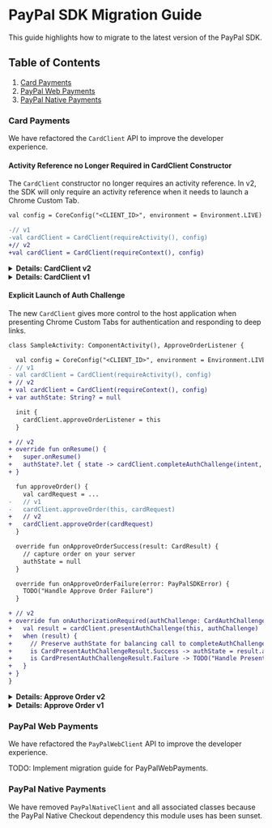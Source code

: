 # PayPal SDK Migration Guide

This guide highlights how to migrate to the latest version of the PayPal SDK.

## Table of Contents

1. [Card Payments](#card-payments)
1. [PayPal Web Payments](#paypal-web-payments)
1. [PayPal Native Payments](#paypal-web-payments)

### Card Payments

We have refactored the `CardClient` API to improve the developer experience.

#### Activity Reference no Longer Required in CardClient Constructor

The `CardClient` constructor no longer requires an activity reference. In v2, the SDK will only require an activity reference when it needs to launch a Chrome Custom Tab.

```diff
val config = CoreConfig("<CLIENT_ID>", environment = Environment.LIVE)

-// v1
-val cardClient = CardClient(requireActivity(), config)
+// v2
+val cardClient = CardClient(requireContext(), config)
```

<details>
<summary><b>Details: CardClient v2</b></summary>

The new `CardClient` constructor is less restrictive.

For example, it should now be easier to create a `CardClient` instance from within a Jetpack `ViewModel`.

</details>

<details>
<summary><b>Details: CardClient v1</b></summary>

The old `CardClient` constructor requires an activity reference to register lifecycle observers so the SDK can parse incoming deep links internally when the host application comes to the foregound.

Automatic parsing of deep links can have a positive affect on the developer experience, but we've found that internal deep link parsing can be problematic for some app architectures.

</details>

#### Explicit Launch of Auth Challenge

The new `CardClient` gives more control to the host application when presenting Chrome Custom Tabs for authentication and responding to deep links.

```diff
class SampleActivity: ComponentActivity(), ApproveOrderListener {

  val config = CoreConfig("<CLIENT_ID>", environment = Environment.LIVE)
- // v1
- val cardClient = CardClient(requireActivity(), config)
+ // v2
+ val cardClient = CardClient(requireContext(), config)
+ var authState: String? = null

  init {
    cardClient.approveOrderListener = this
  }

+ // v2
+ override fun onResume() {
+   super.onResume()
+   authState?.let { state -> cardClient.completeAuthChallenge(intent, state) }
+ }

  fun approveOrder() {
    val cardRequest = ...
-   // v1
-   cardClient.approveOrder(this, cardRequest)
+   // v2
+   cardClient.approveOrder(cardRequest)
  }

  override fun onApproveOrderSuccess(result: CardResult) {
    // capture order on your server
    authState = null
  }

  override fun onApproveOrderFailure(error: PayPalSDKError) {
    TODO("Handle Approve Order Failure")
  }

+ // v2
+ override fun onAuthorizationRequired(authChallenge: CardAuthChallenge) {
+   val result = cardClient.presentAuthChallenge(this, authChallenge)
+   when (result) {
+     // Preserve authState for balancing call to completeAuthChallenge() in onResume()
+     is CardPresentAuthChallengeResult.Success -> authState = result.authState
+     is CardPresentAuthChallengeResult.Failure -> TODO("Handle Present Auth Challenge Failure")
+   }
+ }
}
```

<details>
<summary><b>Details: Approve Order v2</b></summary>

In v2, the PayPal SDK requires more explicit direction from the host application to successfully complete an authorization challenge. The host app is also responsible for preserving the auth state while the application enters the background.

Once the user has successfully completed the auth challenge via Chrome Custom Tabs, a deep link back into the host app will bring it back into the foreground. The host application can then complete the auth challenge using the deep link intent and the auth state captured when the auth challenge was initially launched.

Making these steps explicit gives the host application integration more flexibility. This added flexibility makes it easier for the SDK to work alongside more modern Jetpack architectures that use ViewModels and Compose UI.

</details>

<details>
<summary><b>Details: Approve Order v1</b></summary>

In v1, the PayPal SDK encapsulates a lot of Chrome Custom Tabs launching and deep link parsing behavior in an effort to streamline the developer experience. We've found in practice that too much encapsulation can lead to highly opinionated components that prevent developers from building apps their own way. We've decided to give merchants more control in v2 to allow app architects to build with fewer restrictions.

</details>

### PayPal Web Payments

We have refactored the `PayPalWebClient` API to improve the developer experience.

TODO: Implement migration guide for PayPalWebPayments.

### PayPal Native Payments

We have removed `PayPalNativeClient` and all associated classes because the PayPal Native Checkout dependency this module uses has been sunset.
